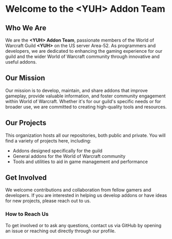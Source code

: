 
# Welcome to the \<YUH\> Addon Team

## Who We Are
We are the **\<YUH\> Addon Team**, passionate members of the World of Warcraft Guild **\<YUH\>** on the US server Area-52. As programmers and developers, we are dedicated to enhancing the gaming experience for our guild and the wider World of Warcraft community through innovative and useful addons.

## Our Mission
Our mission is to develop, maintain, and share addons that improve gameplay, provide valuable information, and foster community engagement within World of Warcraft. Whether it's for our guild's specific needs or for broader use, we are committed to creating high-quality tools and resources.

## Our Projects
This organization hosts all our repositories, both public and private. You will find a variety of projects here, including:

- Addons designed specifically for the <YUH> guild
- General addons for the World of Warcraft community
- Tools and utilities to aid in game management and performance

## Get Involved
We welcome contributions and collaboration from fellow gamers and developers. If you are interested in helping us develop addons or have ideas for new projects, please reach out to us.

### How to Reach Us
To get involved or to ask any questions, contact us via GitHub by opening an issue or reaching out directly through our profile.
